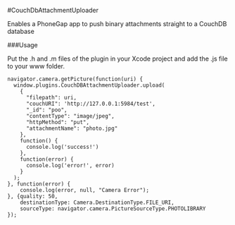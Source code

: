 #CouchDbAttachmentUploader

Enables a PhoneGap app to push binary attachments straight to a CouchDB database

###Usage

Put the .h and .m files of the plugin in your Xcode project and add the .js file to your www folder.

    navigator.camera.getPicture(function(uri) {
      window.plugins.CouchDBAttachmentUploader.upload(
        {
          "filepath": uri,
          "couchURI": 'http://127.0.0.1:5984/test',
          "_id": "poo",
          "contentType": "image/jpeg",
          "httpMethod": "put",
          "attachmentName": "photo.jpg"
        },
        function() { 
          console.log('success!')
        },
        function(error) {
          console.log('error!', error)
        }
      );
    }, function(error) {
        console.log(error, null, "Camera Error");
    }, {quality: 50,
        destinationType: Camera.DestinationType.FILE_URI,
        sourceType: navigator.camera.PictureSourceType.PHOTOLIBRARY
    });


